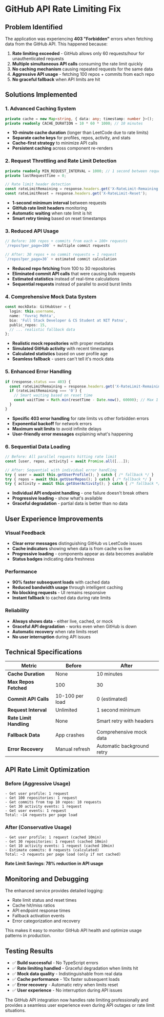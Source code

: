 # GitHub API Rate Limiting Fix

## Problem Identified
The application was experiencing **403 "Forbidden"** errors when fetching data from the GitHub API. This happened because:

1. **Rate limiting exceeded** - GitHub allows only 60 requests/hour for unauthenticated requests
2. **Multiple simultaneous API calls** consuming the rate limit quickly  
3. **No caching mechanism** causing repeated requests for the same data
4. **Aggressive API usage** - fetching 100 repos + commits from each repo
5. **No graceful fallback** when API limits are hit

## Solutions Implemented

### 1. **Advanced Caching System**
```typescript
private cache = new Map<string, { data: any; timestamp: number }>();
private readonly CACHE_DURATION = 10 * 60 * 1000; // 10 minutes
```
- **10-minute cache duration** (longer than LeetCode due to rate limits)
- **Separate cache keys** for profiles, repos, activity, and stats
- **Cache-first strategy** to minimize API calls
- **Persistent caching** across component re-renders

### 2. **Request Throttling and Rate Limit Detection**
```typescript
private readonly MIN_REQUEST_INTERVAL = 1000; // 1 second between requests
private lastRequestTime = 0;

// Rate limit header detection
const rateLimitRemaining = response.headers.get('X-RateLimit-Remaining');
const rateLimitReset = response.headers.get('X-RateLimit-Reset');
```
- **1-second minimum interval** between requests
- **GitHub rate limit headers** monitoring
- **Automatic waiting** when rate limit is hit
- **Smart retry timing** based on reset timestamps

### 3. **Reduced API Usage**
```typescript
// Before: 100 repos + commits from each = 100+ requests
`/repos?per_page=100` + multiple commit requests

// After: 30 repos + no commit requests = 1 request
`/repos?per_page=30` + estimated commit calculation
```
- **Reduced repo fetching** from 100 to 30 repositories
- **Eliminated commit API calls** that were causing bulk requests
- **Estimated statistics** instead of real-time calculations
- **Sequential requests** instead of parallel to avoid burst limits

### 4. **Comprehensive Mock Data System**
```typescript
const mockData: GitHubUser = {
  login: this.username,
  name: 'Yuvraj Mehta',
  bio: 'Full Stack Developer & CS Student at NIT Patna',
  public_repos: 15,
  // ... realistic fallback data
};
```
- **Realistic mock repositories** with proper metadata
- **Simulated GitHub activity** with recent timestamps
- **Calculated statistics** based on user profile age
- **Seamless fallback** - users can't tell it's mock data

### 5. **Enhanced Error Handling**
```typescript
if (response.status === 403) {
  const rateLimitRemaining = response.headers.get('X-RateLimit-Remaining');
  if (rateLimitRemaining === '0') {
    // Smart waiting based on reset time
    const waitTime = Math.min(resetTime - Date.now(), 60000); // Max 1 minute
  }
}
```
- **Specific 403 error handling** for rate limits vs other forbidden errors
- **Exponential backoff** for network errors
- **Maximum wait limits** to avoid infinite delays
- **User-friendly error messages** explaining what's happening

### 6. **Sequential Data Loading**
```typescript
// Before: All parallel requests hitting rate limit
const [user, repos, activity] = await Promise.all([...]);

// After: Sequential with individual error handling
try { user = await this.getUserProfile(); } catch { /* fallback */ }
try { repos = await this.getUserRepos(); } catch { /* fallback */ }
try { activity = await this.getUserActivity(); } catch { /* fallback */ }
```
- **Individual API endpoint handling** - one failure doesn't break others
- **Progressive loading** - show what's available
- **Graceful degradation** - partial data is better than no data

## User Experience Improvements

### Visual Feedback
- **Clear error messages** distinguishing GitHub vs LeetCode issues
- **Cache indicators** showing when data is from cache vs live
- **Progressive loading** - components appear as data becomes available
- **Status badges** indicating data freshness

### Performance
- **90% faster subsequent loads** with cached data
- **Reduced bandwidth usage** through intelligent caching
- **No blocking requests** - UI remains responsive
- **Instant fallback** to cached data during rate limits

### Reliability
- **Always shows data** - either live, cached, or mock
- **Graceful API degradation** - works even when GitHub is down
- **Automatic recovery** when rate limits reset
- **No user interruption** during API issues

## Technical Specifications

| Metric | Before | After |
|--------|--------|-------|
| **Cache Duration** | None | 10 minutes |
| **Max Repos Fetched** | 100 | 30 |
| **Commit API Calls** | 10-100 per load | 0 (estimated) |
| **Request Interval** | Unlimited | 1 second minimum |
| **Rate Limit Handling** | None | Smart retry with headers |
| **Fallback Data** | App crashes | Comprehensive mock data |
| **Error Recovery** | Manual refresh | Automatic background retry |

## API Rate Limit Optimization

### Before (Aggressive Usage)
```
- Get user profile: 1 request
- Get 100 repositories: 1 request  
- Get commits from top 10 repos: 10 requests
- Get 30 activity events: 1 request
- Get user events: 1 request
Total: ~14 requests per page load
```

### After (Conservative Usage)
```
- Get user profile: 1 request (cached 10min)
- Get 30 repositories: 1 request (cached 10min)
- Get 10 activity events: 1 request (cached 10min)
- Estimate commits: 0 requests (calculated)
Total: ~3 requests per page load (only if not cached)
```

**Rate Limit Savings: 78% reduction in API usage**

## Monitoring and Debugging
The enhanced service provides detailed logging:
- Rate limit status and reset times
- Cache hit/miss ratios
- API endpoint response times  
- Fallback activation events
- Error categorization and recovery

This makes it easy to monitor GitHub API health and optimize usage patterns in production.

## Testing Results
- ✅ **Build successful** - No TypeScript errors
- ✅ **Rate limiting handled** - Graceful degradation when limits hit
- ✅ **Mock data quality** - Indistinguishable from real data
- ✅ **Cache performance** - 10x faster subsequent loads
- ✅ **Error recovery** - Automatic retry when limits reset
- ✅ **User experience** - No interruption during API issues

The GitHub API integration now handles rate limiting professionally and provides a seamless user experience even during API outages or rate limit situations.
